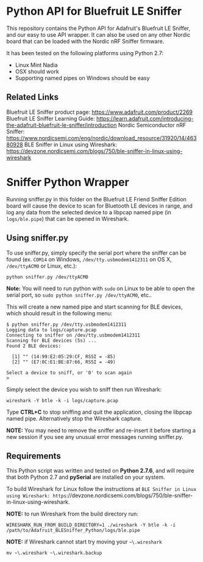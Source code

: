 # Python API for Bluefruit LE Sniffer 

This repository contains the Python API for Adafruit's Bluefruit LE Sniffer, and our easy to use API wrapper.
It can also be used on any other Nordic board that can be loaded with the Nordic nRF Sniffer firmware.

It has been tested on the following platforms using Python 2.7:

- Linux Mint Nadia
- OSX should work
- Supporting named pipes on Windows should be easy

## Related Links

Bluefruit LE Sniffer product page: https://www.adafruit.com/product/2269
Bluefruit LE Sniffer Learning Guide: https://learn.adafruit.com/introducing-the-adafruit-bluefruit-le-sniffer/introduction
Nordic Semiconductor nRF Sniffer: https://www.nordicsemi.com/eng/nordic/download_resource/31920/14/46380928
BLE Sniffer in Linux using Wireshark: https://devzone.nordicsemi.com/blogs/750/ble-sniffer-in-linux-using-wireshark

# Sniffer Python Wrapper

Running sniffer.py in this folder on the Bluefruit LE Friend Sniffer Edition board will cause the device to scan for Bluetooth LE devices in range, and log any data from the selected device to a libpcap named pipe (in `logs/ble.pipe`) that can be opened in Wireshark.

## Using sniffer.py

To use sniffer.py, simply specify the serial port where the sniffer can be found (ex. `COM14` on Windows, `/dev/tty.usbmodem1412311` on OS X, `/dev/ttyACM0` or Linux, etc.):

```
python sniffer.py /dev/ttyACM0
```

**Note:** You will need to run python with `sudo` on Linux to be able to open the serial port, so `sudo python sniffer.py /dev/ttyACM0`, etc..

This will create a new named pipe and start scanning for BLE devices, which should result in the following menu:

```
$ python sniffer.py /dev/tty.usbmodem1412311
Logging data to logs/capture.pcap
Connecting to sniffer on /dev/tty.usbmodem1412311
Scanning for BLE devices (5s) ...
Found 2 BLE devices:

  [1] "" (14:99:E2:05:29:CF, RSSI = -85)
  [2] "" (E7:0C:E1:BE:87:66, RSSI = -49)

Select a device to sniff, or '0' to scan again
> 
```

Simply select the device you wish to sniff then run Wireshark:

```
wireshark -Y btle -k -i logs/capture.pcap
```

Type **CTRL+C** to stop sniffing and quit the application, closing the libpcap named pipe.
Alternatively stop the Wireshark capture.

**NOTE:** You may need to remove the sniffer and re-insert it before starting a new session if you see any unusual error messages running sniffer.py.

## Requirements

This Python script was written and tested on **Python 2.7.6**, and will require that both Python 2.7 and **pySerial** are installed on your system.

To build Wireshark for Linux follow the instructions at `BLE Sniffer in Linux using Wireshark: https`://devzone.nordicsemi.com/blogs/750/ble-sniffer-in-linux-using-wireshark.

**NOTE:** to run Wireshark from the build directory run:
```
WIRESHARK_RUN_FROM_BUILD_DIRECTORY=1 ./wireshark -Y btle -k -i /path/to/Adafruit_BLESniffer_Python/logs/ble.pipe
```

**NOTE:** if Wireshark cannot start try moving your `~\.wireshark`
```
mv ~\.wireshark ~\.wireshark.backup
```

